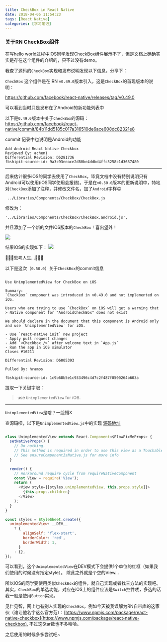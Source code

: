 ```yaml
---
title: CheckBox in React Native
date: 2018-04-05 11:54:23
tags: [React Native]
categories: [学习笔记]
---
```


### 关于RN CheckBox组件

在写hello world过程中iOS同学发现CheckBox组件展示不了，但是文档上确确实实是存在这个组件的介绍的，只不过没有demo。

我查了源码的`CheckBox`实现和发布说明发现以下信息，分享下：

`CheckBox` 这个组件是在 RN `v0.49.0`版本引入，这是`CheckBox`的首现版本的说明：

https://github.com/facebook/react-native/releases/tag/v0.49.0

<!--more-->

可以看到当时只是发布在了Android的新功能列表中


以下是`0.49.0`版本中关于`CheckBox`的源码：
https://github.com/facebook/react-native/commit/84b11dd5185c017a316510de6ace608dc82321e8


commit 记录中也说明是Android的功能

```
Add Android React Native Checkbox
Reviewed By: achen1
Differential Revision: D5281736
fbshipit-source-id: 9a3c93eeace2d80be4ddbd4ffc3258c1d3637480
```
-----

后来估计很多iOS的同学去使用了`CheckBox`，毕竟文档中没有特别说明只有Android可以使用(iOS同学使用会报错)。于是在`v0.50.0`版本的更新说明中，特地对`CheckBox`添加了注释，并修改文件名，加了`Android`字样🙃

```
 ../Libraries/Components/CheckBox/CheckBox.js
```

修改为：

```
'../Libraries/Components/CheckBox/CheckBox.android.js',
```
并且添加了一个新的文件iOS版本的`CheckBox`！喜出望外！

![](http://o8ajh91ch.bkt.clouddn.com/CheckBoxList.png)


结果iOS的实现如下：
![](http://o8ajh91ch.bkt.clouddn.com/CheckBox_iOS.png)

🤔🤔🤔思考人生...🤔🤔🤔


以下是这次（`0.50.0`）关于`CheckBox`的commit信息

```

Use UnimplementedView for CheckBox on iOS

Summary:
`CheckBox` component was introduced in v0.49.0 and not implemented on iOS.

Users who are trying to use `CheckBox` on iOS will get a warning that
> Native component for "AndroidCheckBox" does not exist

We should declare in the document that this component is Android only and use `UnimplementedView` for iOS.

- Use `react-native init` new project
- Apply pull request changes
- Add `<Checkbox />` after welcome text in `App.js`
- Run the app in iOS simulator
Closes #16211

Differential Revision: D6005393

Pulled By: hramos

fbshipit-source-id: 1c9b68b5e1c933496c4d7c2f487f0500264b603a

```

提取一下关键字眼：

>use `UnimplementedView` for iOS.


----

`UnimplementedView`是啥？一脸懵X

查源码呗，以下是`UnimplementedView.js`中的实现 [源码地址](https://github.com/facebook/react-native/blob/26684cf3adf4094eb6c405d345a75bf8c7c0bf88/Libraries/Components/UnimplementedViews/UnimplementedView.js)

``` javascript

class UnimplementedView extends React.Component<$FlowFixMeProps> {
  setNativeProps() {
    // Do nothing.
    // This method is required in order to use this view as a Touchable* child.
    // See ensureComponentIsNative.js for more info
  }

  render() {
    // Workaround require cycle from requireNativeComponent
    const View = require('View');
    return (
      <View style={[styles.unimplementedView, this.props.style]}>
        {this.props.children}
      </View>
    );
  }
}

const styles = StyleSheet.create({
  unimplementedView: __DEV__
    ? {
        alignSelf: 'flex-start',
        borderColor: 'red',
        borderWidth: 1,
      }
    : {},
});

```

可以看到，这个`UnimplementedView`在DEV模式下会提供1个单位的红框（如果我们使用的时候没有指定style）。 除此之外就是个空的View...

所以iOS的同学要使用类似`CheckBox`的组件，就自己实现或者找三方法的实现吧。
其实，`CheckBox`的单选功能，对应在iOS上的组件应该是`Switch`控件喽，多选的话我一般是使用`Button`实现。

见仁见智，网上也有别人实现的`CheckBox`，例如今天被我误解为RN自带库的这家伙（谁让他名字这么官方范）：[https://www.npmjs.com/package/react-native-checkbox](https://www.npmjs.com/package/react-native-checkbox), 不过这Star数也不多哈哈。

之后使用的时候多多尝试吧~


